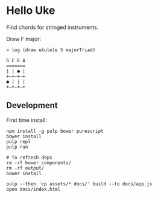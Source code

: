 # Hello Uke

Find chords for stringed instruments.

Draw F major:

```
> log (draw ukulele 5 majorTriad)

G C E A
=======
| | ● |
+—+—+—+
● | | |
+—+—+—+
```

## Development

First time install:

```
npm install -g pulp bower purescript
bower install
pulp repl
pulp run

# To refresh deps
rm -rf bower_components/
rm -rf output/
bower install

pulp --then 'cp assets/* docs/' build --to docs/app.js
open docs/index.html
```
